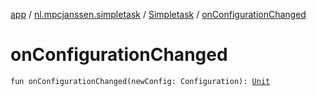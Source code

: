 [app](../../index.md) / [nl.mpcjanssen.simpletask](../index.md) / [Simpletask](index.md) / [onConfigurationChanged](.)

# onConfigurationChanged

`fun onConfigurationChanged(newConfig: Configuration): `[`Unit`](https://kotlinlang.org/api/latest/jvm/stdlib/kotlin/-unit/index.html)